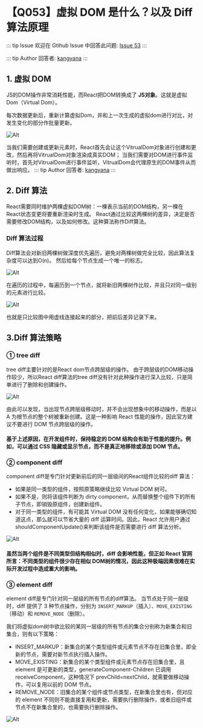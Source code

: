 # 【Q053】虚拟 DOM 是什么？以及 Diff 算法原理


::: tip Issue
欢迎在 Gtihub Issue 中回答此问题: [Issue 53](https://github.com/kangyana/daily-question/issues/53)
:::

::: tip Author
回答者: [kangyana](https://github.com/kangyana)
:::
## 1. 虚拟 DOM
JS的DOM操作非常消耗性能，而React把DOM转换成了 **JS对象**。这就是虚拟Dom（Virtual Dom）。

每次数据更新后，重新计算虚拟Dom，并和上一次生成的虚拟dom进行对比，对发生变化的部分作批量更新。

![Alt](https://p3-juejin.byteimg.com/tos-cn-i-k3u1fbpfcp/6e8c8a3a50f44088b5409614d7ee8f3a~tplv-k3u1fbpfcp-zoom-in-crop-mark:3024:0:0:0.awebp)

当我们需要创建或更新元素时，React首先会让这个VitrualDom对象进行创建和更改，然后再将VitrualDom对象渲染成真实DOM；
当我们需要对DOM进行事件监听时，首先对VitrualDom进行事件监听，VitrualDom会代理原生的DOM事件从而做出响应。
::: tip Author
回答者: [kangyana](https://github.com/kangyana)
:::
## 2. Diff 算法
React需要同时维护两棵虚拟DOM树：一棵表示当前的DOM结构，另一棵在React状态变更将要重新渲染时生成。
React通过比较这两棵树的差异，决定是否需要修改DOM结构，以及如何修改。这种算法称作Diff算法。

### Diff 算法过程
Diff算法会对新旧两棵树做深度优先遍历，避免对两棵树做完全比较，因此算法复杂度可以达到O(n)。
然后给每个节点生成一个唯一的标志。

![Alt](https://p3-juejin.byteimg.com/tos-cn-i-k3u1fbpfcp/22e96efebcce4b14a679ec218c4a3efe~tplv-k3u1fbpfcp-zoom-in-crop-mark:3024:0:0:0.awebp)

在遍历的过程中，每遍历到一个节点，就将新旧两棵树作比较，并且只对同一级别的元素进行比较。

![Alt](https://p3-juejin.byteimg.com/tos-cn-i-k3u1fbpfcp/319324b9cfa24c569f6c6f05300cd73f~tplv-k3u1fbpfcp-zoom-in-crop-mark:3024:0:0:0.awebp)

也就是只比较图中用虚线连接起来的部分，把前后差异记录下来。

## 3.Diff 算法策略
### ① tree diff
tree diff主要针对的是React dom节点跨层级的操作。
由于跨层级的DOM移动操作较少，所以React diff算法的tree diff没有针对此种操作进行深入比较，只是简单进行了删除和创建操作。

![Alt](https://p3-juejin.byteimg.com/tos-cn-i-k3u1fbpfcp/3e3e3c42eab447a7bd3ef46e9b748e69~tplv-k3u1fbpfcp-zoom-in-crop-mark:3024:0:0:0.awebp)

由此可以发现，当出现节点跨层级移动时，并不会出现想象中的移动操作，而是以 A 为根节点的整个树被重新创建。这是一种影响 React 性能的操作，因此官方建议不要进行 DOM 节点跨层级的操作。

#### 基于上述原因，在开发组件时，保持稳定的 DOM 结构会有助于性能的提升。例如，可以通过 CSS 隐藏或显示节点，而不是真正地移除或添加 DOM 节点。

### ② component diff
component diff是专门针对更新前后的同一层级间的React组件比较的diff 算法：
- 如果是同一类型的组件，按照原策略继续比较 Virtual DOM 树可。
- 如果不是，则将该组件判断为 dirty component，从而替换整个组件下的所有子节点，即销毁原组件，创建新组件。
- 对于同一类型的组件，有可能其 Virtual DOM 没有任何变化，如果能够确切知道这点，那么就可以节省大量的 diff 运算时间。因此，React 允许用户通过 shouldComponentUpdate()来判断该组件是否需要进行 diff 算法分析。

![Alt](https://p3-juejin.byteimg.com/tos-cn-i-k3u1fbpfcp/550916d92fc9467f8eb6e5edb20daa52~tplv-k3u1fbpfcp-zoom-in-crop-mark:3024:0:0:0.awebp)

#### 虽然当两个组件是不同类型但结构相似时，diff 会影响性能，但正如 React 官网所言：不同类型的组件很少存在相似 DOM树的情况，因此这种极端因素很难在实际开发过程中造成重大的影响。

### ③ element diff
element diff是专门针对同一层级的所有节点的diff算法。
当节点处于同一层级时，diff 提供了 3 种节点操作，分别为 `INSERT_MARKUP`（插入）、`MOVE_EXISTING`（移动）和 `REMOVE_NODE`（删除）。

我们将虚拟dom树中欲比较的某同一层级的所有节点的集合分别称为新集合和旧集合，则有以下策略：

- INSERT_MARKUP：新集合的某个类型组件或元素节点不存在旧集合里，即全新的节点，需要对新节点执行插入操作。
- MOVE_EXISTING：新集合的某个类型组件或元素节点存在旧集合里，且 element 是可更新的类型，generateComponent-Children 已调用receiveComponent，这种情况下 prevChild=nextChild，就需要做移动操作，可以复用以前的 DOM 节点。
- REMOVE_NODE：旧集合的某个组件或节点类型，在新集合里也有，但对应的 element 不同则不能直接复用和更新，需要执行删除操作，或者旧组件或节点不在新集合里的，也需要执行删除操作。

![Alt](https://p3-juejin.byteimg.com/tos-cn-i-k3u1fbpfcp/fedb1d9dec9b4c25ba106660fd2bb964~tplv-k3u1fbpfcp-zoom-in-crop-mark:3024:0:0:0.awebp)
